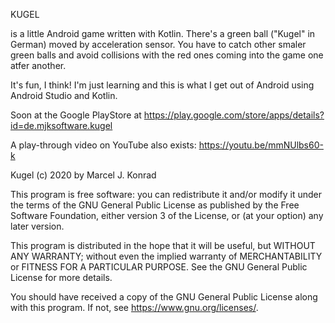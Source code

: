 KUGEL

is a little Android game written with Kotlin.
There's a green ball ("Kugel" in German) moved by acceleration sensor.
You have to catch other smaler green balls and avoid collisions with
the red ones coming into the game one atfer another.

It's fun, I think!
I'm just learning and this is what I get out of Android using
Android Studio and Kotlin.



Soon at the Google PlayStore at
<https://play.google.com/store/apps/details?id=de.mjksoftware.kugel>

A play-through video on YouTube also exists:
<https://youtu.be/mmNUlbs60-k>



Kugel (c) 2020 by Marcel J. Konrad

This program is free software: you can redistribute it and/or modify
it under the terms of the GNU General Public License as published by
the Free Software Foundation, either version 3 of the License, or
(at your option) any later version.

This program is distributed in the hope that it will be useful,
but WITHOUT ANY WARRANTY; without even the implied warranty of
MERCHANTABILITY or FITNESS FOR A PARTICULAR PURPOSE.  See the
GNU General Public License for more details.

You should have received a copy of the GNU General Public License
along with this program.  If not, see <https://www.gnu.org/licenses/>.
